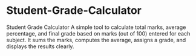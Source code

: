 # Student-Grade-Calculator
Student Grade Calculator A simple tool to calculate total marks, average percentage, and final grade based on marks (out of 100) entered for each subject. It sums the marks, computes the average, assigns a grade, and displays the results clearly.
